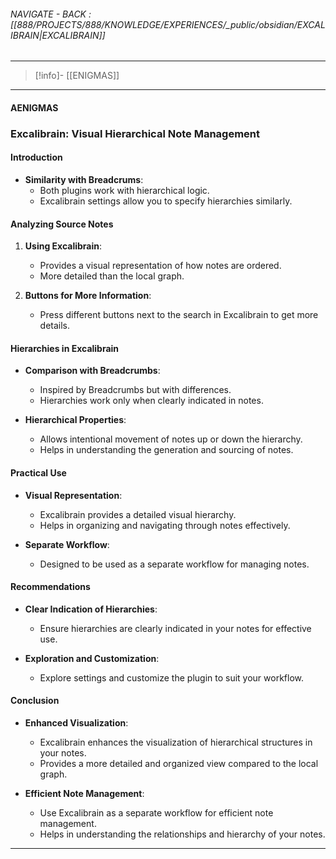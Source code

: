 
###### NAVIGATE - BACK :  [[888/PROJECTS/888/KNOWLEDGE/EXPERIENCES/_public/obsidian/EXCALIBRAIN|EXCALIBRAIN]]
----
>[!info]- [[ENIGMAS]]
-----
#### AENIGMAS



### Excalibrain: Visual Hierarchical Note Management

#### Introduction

- **Similarity with Breadcrums**:
    - Both plugins work with hierarchical logic.
    - Excalibrain settings allow you to specify hierarchies similarly.

#### Analyzing Source Notes

1. **Using Excalibrain**:
    
    - Provides a visual representation of how notes are ordered.
    - More detailed than the local graph.
2. **Buttons for More Information**:
    
    - Press different buttons next to the search in Excalibrain to get more details.

#### Hierarchies in Excalibrain

- **Comparison with Breadcrumbs**:
    
    - Inspired by Breadcrumbs but with differences.
    - Hierarchies work only when clearly indicated in notes.
- **Hierarchical Properties**:
    
    - Allows intentional movement of notes up or down the hierarchy.
    - Helps in understanding the generation and sourcing of notes.

#### Practical Use

- **Visual Representation**:
    
    - Excalibrain provides a detailed visual hierarchy.
    - Helps in organizing and navigating through notes effectively.
- **Separate Workflow**:
    
    - Designed to be used as a separate workflow for managing notes.

#### Recommendations

- **Clear Indication of Hierarchies**:
    
    - Ensure hierarchies are clearly indicated in your notes for effective use.
- **Exploration and Customization**:
    
    - Explore settings and customize the plugin to suit your workflow.

#### Conclusion

- **Enhanced Visualization**:
    
    - Excalibrain enhances the visualization of hierarchical structures in your notes.
    - Provides a more detailed and organized view compared to the local graph.
- **Efficient Note Management**:
    
    - Use Excalibrain as a separate workflow for efficient note management.
    - Helps in understanding the relationships and hierarchy of your notes.


----
